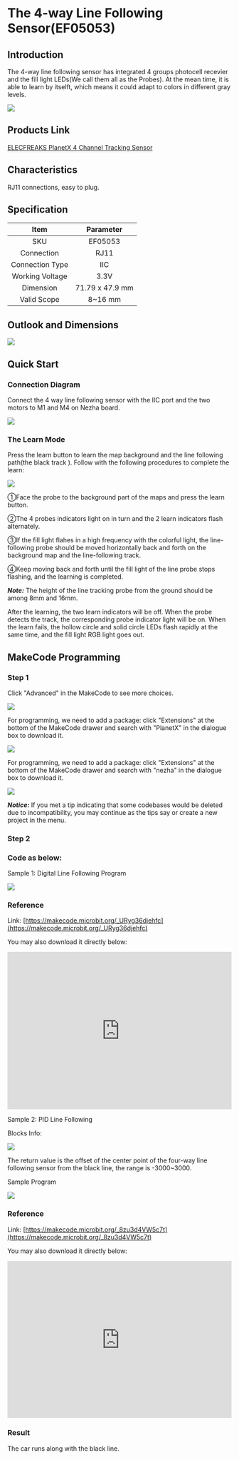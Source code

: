 # The 4-way Line Following Sensor(EF05053)

## Introduction

The 4-way line following sensor has integrated 4 groups photocell recevier and the fill light LEDs(We call them all as the Probes). At the mean time, it is able to learn by itselft, which means it could adapt to colors in different gray levels. 

![](./images/05053_01.png)

## Products Link

[ELECFREAKS PlanetX 4 Channel Tracking Sensor](https://shop.elecfreaks.com/products/elecfreaks-planetx-4-channel-tracking-sensor?_pos=1&_sid=b7caa7ad9&_ss=r)

## Characteristics

RJ11 connections,  easy to plug. 

## Specification


Item | Parameter 
:-: | :-:  
SKU|EF05053
Connection|RJ11
Connection Type|IIC
Working Voltage|3.3V
Dimension|71.79 x 47.9 mm
Valid Scope|8~16 mm




## Outlook and Dimensions 


![](./images/05053_02.png)


## Quick Start

### Connection Diagram 

Connect the 4 way line following sensor with the IIC port and the two motors to M1 and M4 on Nezha board. 

![](./images/05053_03.png)

### The Learn Mode

Press the learn button to learn the map background and the line following path(the black track ). Follow with the following procedures to complete the learn: 

![](./images/05053_04.png)

①Face the probe to the background part of the maps and press the learn button. 

②The 4 probes indicators light on in turn and the 2 learn indicators flash alternately. 

③If the fill light flahes in a high frequency with the colorful light, the line-following probe should be moved horizontally back and forth on the background map and the line-following track.

④Keep moving back and forth until the fill light of the line probe stops flashing, and the learning is completed.

***Note:*** The height of the line tracking probe from the ground should be among 8mm and 16mm.

After the learning, the two learn indicators will be off. When the probe detects the track, the corresponding probe indicator light will be on. When the learn fails, the hollow circle and solid circle LEDs flash rapidly at the same time, and the fill light RGB light goes out.

## MakeCode Programming


### Step 1
Click "Advanced" in the MakeCode to see more choices.

![](./images/05001_04.png)

For programming, we need to add a package: click "Extensions" at the bottom of the MakeCode drawer and search with "PlanetX" in the dialogue box to download it. 

![](./images/05001_05.png)

For programming, we need to add a package: click "Extensions" at the bottom of the MakeCode drawer and search with "nezha" in the dialogue box to download it. 

![](./images/05053_05.png)

***Notice:*** If you met a tip indicating that some codebases would be deleted due to incompatibility, you may continue as the tips say or create a new project in the menu. 

### Step 2

### Code as below:

 Sample 1: Digital Line Following Program

![](./images/05053_06.png)


### Reference
Link: [https://makecode.microbit.org/_URyg36djehfc](https://makecode.microbit.org/_URyg36djehfc)

You may also download it directly below:

<div style="position:relative;height:0;padding-bottom:70%;overflow:hidden;"><iframe style="position:absolute;top:0;left:0;width:100%;height:100%;" src="https://makecode.microbit.org/#pub:_URyg36djehfc" frameborder="0" sandbox="allow-popups allow-forms allow-scripts allow-same-origin"></iframe></div>  


Sample 2: PID Line Following 

Blocks Info:

![](./images/05053_08.png)

The return value is the offset of the center point of the four-way line following sensor from the black line, the range is -3000~3000.

Sample Program

![](./images/05053_07.png)


### Reference
Link: [https://makecode.microbit.org/_8zu3d4VW5c7t](https://makecode.microbit.org/_8zu3d4VW5c7t)

You may also download it directly below:

<div style="position:relative;height:0;padding-bottom:70%;overflow:hidden;"><iframe style="position:absolute;top:0;left:0;width:100%;height:100%;" src="https://makecode.microbit.org/#pub:_8zu3d4VW5c7t" frameborder="0" sandbox="allow-popups allow-forms allow-scripts allow-same-origin"></iframe></div>  


### Result
The car runs along with the black line. 

